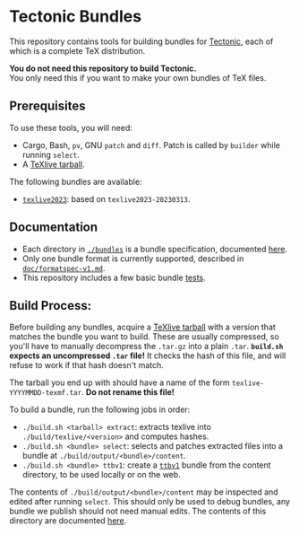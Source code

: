 # Tectonic Bundles

This repository contains tools for building bundles for
[Tectonic](https://tectonic-typesetting.github.io), each of which is a complete TeX distribution.

**You do not need this repository to build Tectonic.** \
You only need this if you want to make your own bundles of TeX files.


## Prerequisites
To use these tools, you will need:
- Cargo, Bash, `pv`, GNU `patch` and `diff`. Patch is called by `builder` while running `select`.
- A [TeXlive tarball](https://tug.org/texlive/acquire-tar.html).

The following bundles are available:
 - [`texlive2023`](./bundles/texlive2023): based on `texlive2023-20230313`.


## Documentation
 - Each directory in [`./bundles`](./bundles/) is a bundle specification, documented [here](./doc/bundle.md).
 - Only one bundle format is currently supported, described in [`doc/formatspec-v1.md`](./doc/formatspec-v1.md).
 - This repository includes a few basic bundle [tests](./doc/tests.md).





## Build Process:
Before building any bundles, acquire a [TeXlive tarball](https://tug.org/texlive/acquire-tar.html) with a version that matches the bundle you want to build. These are usually compressed, so you'll have to manually decompress the `.tar.gz` into a plain `.tar`. **`build.sh` expects an uncompressed `.tar` file!** It checks the hash of this file, and will refuse to work if that hash doesn't match.

The tarball you end up with should have a name of the form `texlive-YYYYMMDD-texmf.tar`. **Do not rename this file!**



To build a bundle, run the following jobs in order:
 - `./build.sh <tarball> extract`: extracts texlive into `./build/texlive/<version>` and computes hashes.
 - `./build.sh <bundle> select`: selects and patches extracted files into a bundle at `./build/output/<bundle>/content`.
 - `./build.sh <bundle> ttbv1`: create a [`ttbv1`](./doc/formatspec-v1.md) bundle from the content directory, to be used locally or on the web.

The contents of `./build/output/<bundle>/content` may be inspected and edited after running `select`. This should only be used to debug bundles, any bundle we publish should not need manual edits.
The contents of this directory are documented [here](./doc/output.md).